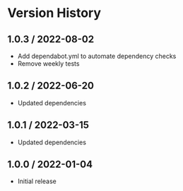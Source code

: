 # Version History

## 1.0.3 / 2022-08-02

- Add dependabot.yml to automate dependency checks
- Remove weekly tests

## 1.0.2 / 2022-06-20

- Updated dependencies

## 1.0.1 / 2022-03-15

- Updated dependencies

## 1.0.0 / 2022-01-04

- Initial release
